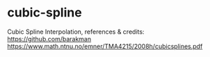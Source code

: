 # cubic-spline
Cubic Spline Interpolation,
references & credits:
https://github.com/barakman
https://www.math.ntnu.no/emner/TMA4215/2008h/cubicsplines.pdf
